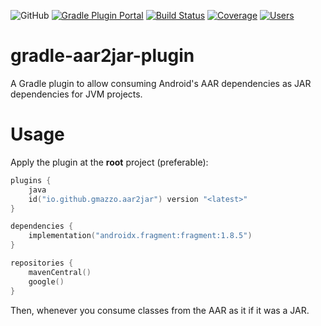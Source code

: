  ![GitHub](https://img.shields.io/github/license/gmazzo/gradle-aar2jar-plugin)
[![Gradle Plugin Portal](https://img.shields.io/gradle-plugin-portal/v/io.github.gmazzo.aar2jar)](https://plugins.gradle.org/plugin/io.github.gmazzo.aar2jar)
[![Build Status](https://github.com/gmazzo/gradle-aar2jar-plugin/actions/workflows/build.yaml/badge.svg)](https://github.com/gmazzo/gradle-aar2jar-plugin/actions/workflows/build.yaml)
[![Coverage](https://codecov.io/gh/gmazzo/gradle-aar2jar-plugin/branch/main/graph/badge.svg?token=D5cDiPWvcS)](https://codecov.io/gh/gmazzo/gradle-aar2jar-plugin)
[![Users](https://img.shields.io/badge/users_by-Sourcegraph-purple)](https://sourcegraph.com/search?q=content:io.github.gmazzo.aar2jar+-repo:github.com/gmazzo/gradle-aar2jar-plugin)

# gradle-aar2jar-plugin
A Gradle plugin to allow consuming Android's AAR dependencies as JAR dependencies for JVM projects.

# Usage
Apply the plugin at the **root** project (preferable):
```kotlin
plugins {
    java
    id("io.github.gmazzo.aar2jar") version "<latest>" 
}

dependencies {
    implementation("androidx.fragment:fragment:1.8.5")
}

repositories {
    mavenCentral()
    google()
}
```

Then, whenever you consume classes from the AAR as it if it was a JAR.
